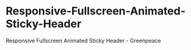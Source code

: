 # Responsive-Fullscreen-Animated-Sticky-Header
Responsive Fullscreen Animated Sticky Header - Greenpeace
